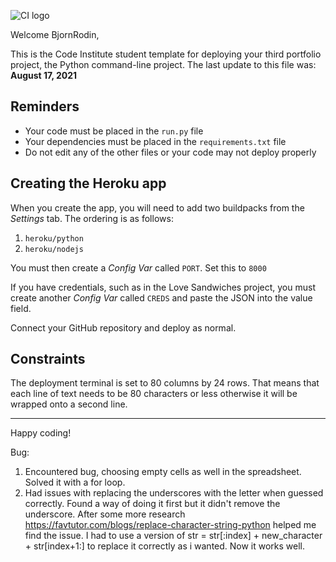 ![CI logo](https://codeinstitute.s3.amazonaws.com/fullstack/ci_logo_small.png)

Welcome BjornRodin,

This is the Code Institute student template for deploying your third portfolio project, the Python command-line project. The last update to this file was: **August 17, 2021**

## Reminders

* Your code must be placed in the `run.py` file
* Your dependencies must be placed in the `requirements.txt` file
* Do not edit any of the other files or your code may not deploy properly

## Creating the Heroku app

When you create the app, you will need to add two buildpacks from the _Settings_ tab. The ordering is as follows:

1. `heroku/python`
2. `heroku/nodejs`

You must then create a _Config Var_ called `PORT`. Set this to `8000`

If you have credentials, such as in the Love Sandwiches project, you must create another _Config Var_ called `CREDS` and paste the JSON into the value field.

Connect your GitHub repository and deploy as normal.

## Constraints

The deployment terminal is set to 80 columns by 24 rows. That means that each line of text needs to be 80 characters or less otherwise it will be wrapped onto a second line.

-----
Happy coding!

Bug:
1. Encountered bug, choosing empty cells as well in the spreadsheet. Solved it with a for loop.
2. Had issues with replacing the underscores with the letter when guessed correctly. Found a way of doing it first but it didn't remove the underscore. After some more research https://favtutor.com/blogs/replace-character-string-python helped me find the issue. I had to use a version of str = str[:index] + new_character + str[index+1:] to replace it correctly as i wanted. Now it works well.